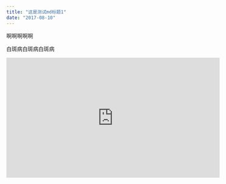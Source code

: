 ```yaml
---
title: "这是测试md标题1"
date: "2017-08-10"
---
```


啊啊啊啊啊

白斑病白斑病白斑病

<iframe width="560" height="315" src="https://www.youtube.com/embed/4n0xNbfJLR8" frameborder="0" allowfullscreen></iframe>
